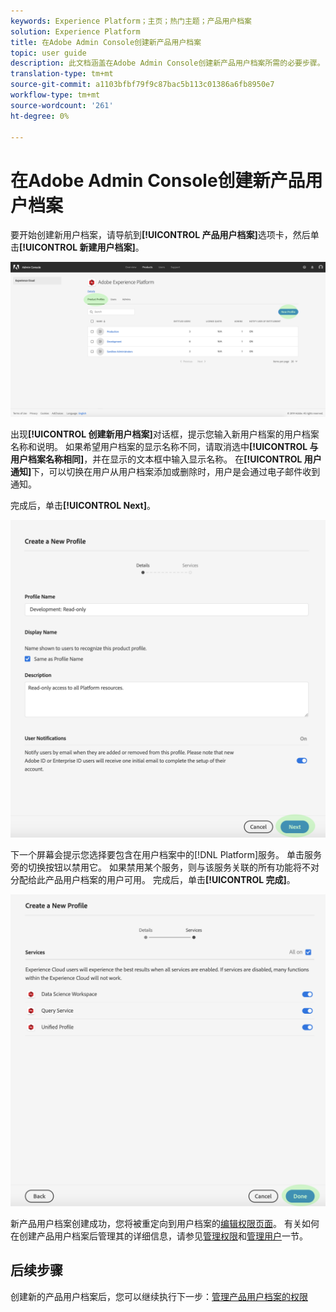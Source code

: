 ```yaml
---
keywords: Experience Platform；主页；热门主题；产品用户档案
solution: Experience Platform
title: 在Adobe Admin Console创建新产品用户档案
topic: user guide
description: 此文档涵盖在Adobe Admin Console创建新产品用户档案所需的必要步骤。 要开始创建新用户档案，请导航到“产品用户档案”选项卡，然后单击“新建用户档案”。
translation-type: tm+mt
source-git-commit: a1103bfbf79f9c87bac5b113c01386a6fb8950e7
workflow-type: tm+mt
source-wordcount: '261'
ht-degree: 0%

---
```



# 在Adobe Admin Console创建新产品用户档案

要开始创建新用户档案，请导航到&#x200B;**[!UICONTROL 产品用户档案]**&#x200B;选项卡，然后单击&#x200B;**[!UICONTROL 新建用户档案]**。

![新用户档案按钮](../images/new-profile-button.png)

出现&#x200B;**[!UICONTROL 创建新用户档案]**&#x200B;对话框，提示您输入新用户档案的用户档案名称和说明。 如果希望用户档案的显示名称不同，请取消选中&#x200B;**[!UICONTROL 与用户档案名称相同]**，并在显示的文本框中输入显示名称。 在&#x200B;**[!UICONTROL 用户通知]**&#x200B;下，可以切换在用户从用户档案添加或删除时，用户是会通过电子邮件收到通知。

完成后，单击&#x200B;**[!UICONTROL Next]**。

![new-用户档案-details](../images/new-profile-details.png)

下一个屏幕会提示您选择要包含在用户档案中的[!DNL Platform]服务。 单击服务旁的切换按钮以禁用它。 如果禁用某个服务，则与该服务关联的所有功能将不对分配给此产品用户档案的用户可用。 完成后，单击&#x200B;**[!UICONTROL 完成]**。

![新用户档案服务](../images/new-profile-services.png)

新产品用户档案创建成功，您将被重定向到用户档案的[编辑权限页面](#edit-permissions)。 有关如何在创建产品用户档案后管理其的详细信息，请参见[管理权限](#manage-permissions-for-a-product-profile)和[管理用户](#manage-users-for-a-product-profile)一节。

## 后续步骤

创建新的产品用户档案后，您可以继续执行下一步：[管理产品用户档案的权限](permissions.md)